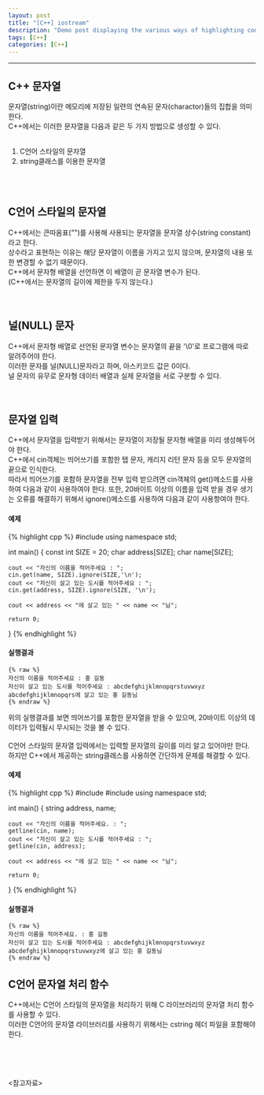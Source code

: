 ```yaml
---
layout: post
title: "[C++] iostream"
description: "Demo post displaying the various ways of highlighting code in Markdown."
tags: [C++]
categories: [C++]
---
```


------------------------------------------------------------------------------------------------------------

## C++ 문자열
문자열(string)이란 메모리에 저장된 일련의 연속된 문자(charactor)들의 집합을 의미한다.  
C++에서는 이러한 문자열을 다음과 같은 두 가지 방법으로 생성할 수 있다.  
<br/>
1. C언어 스타일의 문자열
2. string클래스를 이용한 문자열
<br/>
<br/>

## C언어 스타일의 문자열
C++에서는 큰따옴표("")를 사용해 사용되는 문자열을 문자열 상수(string constant)라고 한다.  
상수라고 표현하는 이유는 해당 문자열이 이름을 가지고 있지 않으며, 문자열의 내용 또한 변경할 수 없기 때문이다.  
C++에서 문자형 배열을 선언하면 이 배열이 곧 문자열 변수가 된다.  
(C++에서는 문자열의 길이에 제한을 두지 않는다.)  
<br/>
<br/>

## 널(NULL) 문자
C++에서 문자형 배열로 선언된 문자열 변수는 문자열의 끝을 '\0'로 프로그램에 따로 알려주어야 한다.  
이러한 문자를 널(NULL)문자라고 하며, 아스키코드 값은 0이다.  
널 문자의 유무로 문자형 데이터 배열과 실제 문자열을 서로 구분할 수 있다.  
<br/>
<br/>

## 문자열 입력
C++에서 문자열을 입력받기 위해서는 문자열이 저장될 문자형 배열을 미리 생성해두어야 한다.  
C++에서 cin객체는 띄어쓰기를 포함한 탭 문자, 캐리지 리턴 문자 등을 모두 문자열의 끝으로 인식한다.  
따라서 띄어쓰기를 포함하 문자열을 전부 입력 받으려면 cin객체의 get()메소드를 사용하여 다음과 같이 사용하여야 한다.
또한, 20바이트 이상의 이름을 입력 받을 경우 생기는 오류를 해결하기 위해서 ignore()메소드를 사용하여 다음과 같이 사용항여야 한다.

#### 예제
{% highlight cpp %}
#include <iostream>
using namespace std;

int main()
{
	const int SIZE = 20;
	char address[SIZE];
	char name[SIZE];

	cout << "자신의 이름을 적어주세요 : ";
	cin.get(name, SIZE).ignore(SIZE,'\n');
	cout << "자신이 살고 있는 도시를 적어주세요 : ";
	cin.get(address, SIZE).ignore(SIZE, '\n');

	cout << address << "에 살고 있는 " << name << "님";

	return 0;
}
{% endhighlight %}

#### 실행결과
    {% raw %}
    자신의 이름을 적어주세요 : 홍 길동
    자신이 살고 있는 도시를 적어주세요 : abcdefghijklmnopqrstuvwxyz
    abcdefghijklmnopqrs에 살고 있는 홍 길동님
    {% endraw %} 
    
위의 실행결과를 보면 띄어쓰기를 포함한 문자열을 받을 수 있으며, 20바이트 이상의 데이터가 입력될시 무시되는 것을 볼 수 있다.  
<br/>
C언어 스타일의 문자열 입력에서는 입력할 문자열의 길이를 미리 알고 있어야만 한다.    
하지만 C++에서 제공하는 string클래스를 사용하면 간단하게 문제를 해결할 수 있다.  

#### 예제
{% highlight cpp %}
#include <iostream>
#include <string>
using namespace std;

int main()
{
	string address, name;

	cout << "자신의 이름을 적어주세요. : ";
	getline(cin, name);
	cout << "자신이 살고 있는 도시를 적어주세요 : ";
	getline(cin, address);

	cout << address << "에 살고 있는 " << name << "님";

	return 0;
}
{% endhighlight %}

#### 실행결과
    {% raw %}
    자신의 이름을 적어주세요. : 홍 길동
    자신이 살고 있는 도시를 적어주세요 : abcdefghijklmnopqrstuvwxyz
    abcdefghijklmnopqrstuvwxyz에 살고 있는 홍 길동님
    {% endraw %}

## C언어 문자열 처리 함수
C++에서는 C언어 스타일의 문자열을 처리하기 위해 C 라이브러리의 문자열 처리 함수를 사용할 수 있다.    
이러한 C언어의 문자열 라이브러리를 사용하기 위해서는 cstring 헤더 파일을 포함해야 한다.  

<br/>
<br/>
<br/>

<참고자료>
